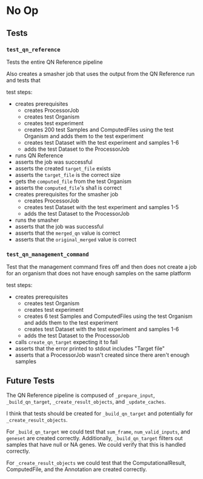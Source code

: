 # No Op

## Tests

### `test_qn_reference`

Tests the entire QN Reference pipeline

Also creates a smasher job that uses the output from the QN Reference run and tests that

test steps:
- creates prerequisites
    - creates ProcessorJob
    - creates test Organism
    - creates test experiment
    - creates 200 test Samples and ComputedFiles using the test Organism and adds them to the test experiment
    - creates test Dataset with the test experiment and samples 1-6
    - adds the test Dataset to the ProcessorJob
- runs QN Reference
- asserts the job was successful
- asserts the created `target_file` exists
- asserts the `target_file` is the correct size
- gets the `computed_file` from the test Organism
- asserts the `computed_file`'s sha1 is correct
- creates prerequisites for the smasher job
    - creates ProcessorJob
    - creates test Dataset with the test experiment and samples 1-5
    - adds the test Dataset to the ProcessorJob
- runs the smasher
- asserts that the job was successful
- asserts that the `merged_qn` value is correct
- asserts that the `original_merged` value is correct

### `test_qn_management_command`

Test that the management command fires off and then does not create
a job for an organism that does not have enough samples on the same
platform

test steps:
- creates prerequisites
    - creates test Organism
    - creates test experiment
    - creates 6 test Samples and ComputedFiles using the test Organism and adds them to the test experiment
    - creates test Dataset with the test experiment and samples 1-6
    - adds the test Dataset to the ProcessorJob
- calls `create_qn_target` expecting it to fail
- asserts that the error printed to stdout includes "Target file"
- asserts that a ProcessorJob wasn't created since there aren't enough samples

## Future Tests

The QN Reference pipeline is compused of `_prepare_input`, `_build_qn_target`, `_create_result_objects`, and `_update_caches`.

I think that tests should be created for `_build_qn_target` and potentially for `_create_result_objects`.

For `_build_qn_target` we could test that `sum_frame`, `num_valid_inputs`, and `geneset` are created correctly.
Additionally, `_build_qn_target` filters out samples that have null or NA genes. We could verify that this is handled correctly. 

For `_create_result_objects` we could test that the ComputationalResult, ComputedFile, and the Annotation are created correctly.



